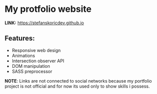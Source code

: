 # My protfolio website

**LINK:** https://stefanskoricdev.github.io

## Features:

- Responsive web design
- Animations
- Intersection observer API
- DOM manipulation
- SASS preprocessor

**NOTE**: Links are not connected to social networks because my portfolio project is not official and for now its used only to show skills i possess.
